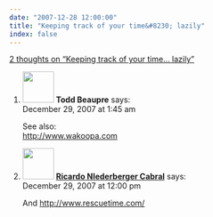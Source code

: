 ```yaml
---
date: "2007-12-28 12:00:00"
title: "Keeping track of your time&#8230; lazily"
index: false
---
```


[2 thoughts on &ldquo;Keeping track of your time&#8230; lazily&rdquo;](/lemire/blog/2007/12-28-keeping-track-of-your-time-lazily)

<ol class="comment-list">
<li id="comment-49664" class="comment even thread-even depth-1">
<div class="comment-author vcard">
<img alt src="https://secure.gravatar.com/avatar/31c9aeaee73cccbb6ecd8aac2c60e880?s=56&#038;d=mm&#038;r=g" srcset="https://secure.gravatar.com/avatar/31c9aeaee73cccbb6ecd8aac2c60e880?s=112&#038;d=mm&#038;r=g 2x" class="avatar avatar-56 photo" height="56" width="56" decoding="async" /> <b class="fn">Todd Beaupre</b> <span class="says">says:</span> </div>
<div class="comment-metadata"><time datetime="2007-12-29T01:45:51+00:00">December 29, 2007 at 1:45 am</time></a> </div>
<div class="comment-content">
<p>See also:<br/>
<a href="http://www.wakoopa.com" rel="nofollow ugc">http://www.wakoopa.com</a></p>
</div>
</li>
<li id="comment-49665" class="comment odd alt thread-odd thread-alt depth-1">
<div class="comment-author vcard">
<img alt src="https://secure.gravatar.com/avatar/4c4e599d1bb2b0a424a5a6b672a43337?s=56&#038;d=mm&#038;r=g" srcset="https://secure.gravatar.com/avatar/4c4e599d1bb2b0a424a5a6b672a43337?s=112&#038;d=mm&#038;r=g 2x" class="avatar avatar-56 photo" height="56" width="56" decoding="async" /> <b class="fn"><a href="http://blog.isnotworking.com/" class="url" rel="ugc external nofollow">Ricardo NIederberger Cabral</a></b> <span class="says">says:</span> </div>
<div class="comment-metadata"><time datetime="2007-12-29T12:00:29+00:00">December 29, 2007 at 12:00 pm</time></a> </div>
<div class="comment-content">
<p>And <a href="http://www.rescuetime.com/" rel="nofollow ugc">http://www.rescuetime.com/</a></p>
</div>
</li>
</ol>
